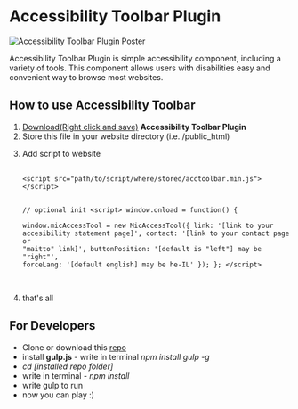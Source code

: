 <h1>Accessibility Toolbar Plugin</h1>

<p>
	<img src="https://raw.githubusercontent.com/mickidum/acc_toolbar/master/poster.jpg" alt="Accessibility Toolbar Plugin Poster">
</p>

<p>
Accessibility Toolbar Plugin is simple accessibility component, including a variety of tools.
This component allows users with disabilities easy and convenient way to browse most websites.
</p>

<h2>How to use Accessibility Toolbar</h2>

<ol>
	<li><a href="https://raw.githubusercontent.com/mickidum/acc_toolbar/master/acctoolbar/acctoolbar.min.js">Download(Right click and save)</a> <strong>Accessibility Toolbar Plugin</strong></li>
	<li>Store this file in your website directory (i.e. /public_html)</li>
	<li>
		<p>Add script to website</p>
		<div class="language-js highlighter-rouge">
			<div class="highlight">
				<pre class="highlight">
					<code>
&lt;script src="path/to/script/where/stored/acctoolbar.min.js"&gt;&lt;/script&gt;

// optional init
&lt;script&gt;
	window.onload = function() {	
		window.micAccessTool = new MicAccessTool({
			link: '[link to your accesibility statement page]',
			contact: '[link to your contact page or "maitto" link]',
			buttonPosition: '[default is "left"] may be "right"',
			forceLang: '[default english] may be he-IL'
		});
	};
&lt;/script&gt;
		</code>
				</pre>
			</div>
		</div>
	</li>
	<li>that's all</li>
</ol>

<h2>For Developers</h2>

<ul>
	<li>Clone or download this <a href="{{ site.github.repository_url }}">repo</a></li>
	<li>install <strong>gulp.js</strong> - write in terminal <em>npm install gulp -g</em></li>
	<li><em>cd [installed repo folder]</em></li>
	<li>write in terminal - <em>npm install</em></li>
	<li>write gulp to run</li>
	<li>now you can play :)</li>
</ul>
